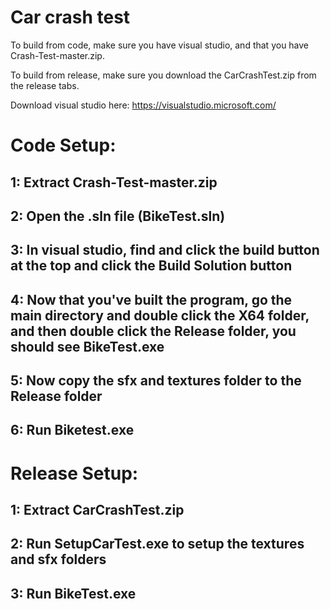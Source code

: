# Car crash test

To build from code, make sure you have visual studio, and that you have Crash-Test-master.zip.

To build from release, make sure you download the CarCrashTest.zip from the release tabs.

Download visual studio here: https://visualstudio.microsoft.com/

# Code Setup:

  ## 1: Extract Crash-Test-master.zip

  ## 2: Open the .sln file (BikeTest.sln)
  
  ## 3: In visual studio, find and click the build button at the top and click the Build Solution button
  
  ## 4: Now that you've built the program, go the main directory and double click the X64 folder, and then double click the Release folder, you should see BikeTest.exe
  
  ## 5: Now copy the sfx and textures folder to the Release folder
  
  ## 6: Run Biketest.exe

# Release Setup:

  ## 1: Extract CarCrashTest.zip
  
  ## 2: Run SetupCarTest.exe to setup the textures and sfx folders
  
  ## 3: Run BikeTest.exe
